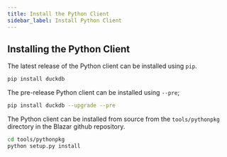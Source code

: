 ```yaml
---
title: Install the Python Client
sidebar_label: Install Python Client
---
```


## Installing the Python Client

The latest release of the Python client can be installed using `pip`.

```sh
pip install duckdb
```

The pre-release Python client can be installed using `--pre`;

```sh
pip install duckdb --upgrade --pre
```

The Python client can be installed from source from the `tools/pythonpkg` directory in the Blazar github repository.

```sh
cd tools/pythonpkg
python setup.py install
```
